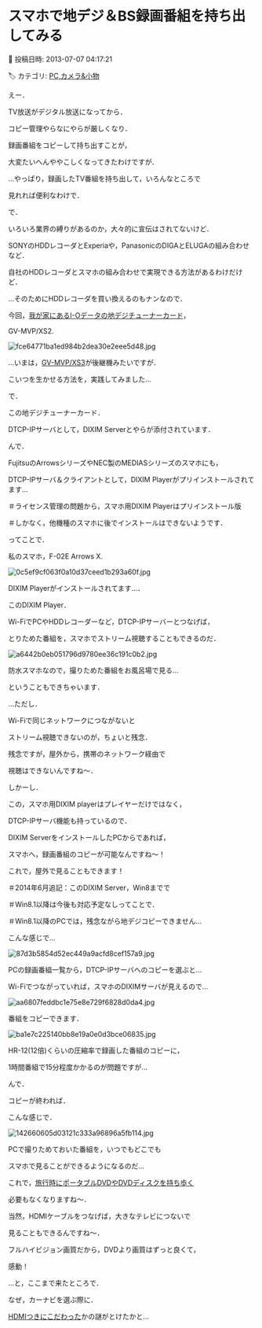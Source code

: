 # スマホで地デジ＆BS録画番組を持ち出してみる

📅 投稿日時: 2013-07-07 04:17:21

🏷️ カテゴリ: [PC,カメラ&小物](c0d8caed13e597efe97b661a8ae56bed0.md)

えー．


TV放送がデジタル放送になってから．


コピー管理やらなにやらが厳しくなり．





録画番組をコピーして持ち出すことが，


大変たいへんややこしくなってきたわけですが．


…やっぱり，録画したTV番組を持ち出して，いろんなところで


見れれば便利なわけで．





で．


いろいろ業界の縛りがあるのか，大々的に宣伝はされてないけど．


SONYのHDDレコーダとExperiaや，PanasonicのDIGAとELUGAの組み合わせなど．


自社のHDDレコーダとスマホの組み合わせで実現できる方法があるわけだけど．





…そのためにHDDレコーダを買い換えるのもナンなので．


今回，[我が家にあるI-Oデータの地デジチューナーカード](ef9258fd52590d69c018a737426ea6cda.md)，


GV-MVP/XS2.




![fce64771ba1ed984b2dea30e2eee5d48.jpg](images/fce64771ba1ed984b2dea30e2eee5d48.jpg)




…いまは，[GV-MVP/XS3](http://www.iodata.jp/product/av/tidegi/gv-mvpxs3/)が後継機みたいですが．


こいつを生かせる方法を，実践してみました…





で．


この地デジチューナーカード．


DTCP-IPサーバとして，DIXIM Serverとやらが添付されています．





んで．


FujitsuのArrowsシリーズやNEC製のMEDIASシリーズのスマホにも，


DTCP-IPサーバ＆クライアントとして，DIXIM Playerがプリインストールされてます…


＃ライセンス管理の問題から，スマホ用DIXIM Playerはプリインストール版


＃しかなく，他機種のスマホに後でインストールはできないようです．





ってことで．


私のスマホ，F-02E Arrows X.




![0c5ef9cf063f0a10d37ceed1b293a60f.jpg](images/0c5ef9cf063f0a10d37ceed1b293a60f.jpg)




DIXIM Playerがインストールされてます…．





このDIXIM Player．


Wi-FiでPCやHDDレコーダーなど，DTCP-IPサーバーとつなげば，


とりためた番組を，スマホでストリーム視聴することもできるのだ．




![a6442b0eb051796d9780ee36c191c0b2.jpg](images/a6442b0eb051796d9780ee36c191c0b2.jpg)




防水スマホなので，撮りためた番組をお風呂場で見る…


ということもできちゃいます．





…ただし．


Wi-Fiで同じネットワークにつながないと


ストリーム視聴できないのが，ちょいと残念．


残念ですが，屋外から，携帯のネットワーク経由で


視聴はできないんですね～．





しかーし．


この，スマホ用DIXIM playerはプレイヤーだけではなく，


DTCP-IPサーバ機能も持っているので．


DIXIM ServerをインストールしたPCからであれば，


スマホへ，録画番組のコピーが可能なんですね～！


これで，屋外で見ることもできます！





＃2014年6月追記：このDIXIM Server，Win8までで


＃Win8.1以降は今後も対応予定なしってことで．


＃Win8.1以降のPCでは，残念ながら地デジコピーできません…





こんな感じで…




![87d3b5854d52ec449a9acfd8cef157a9.jpg](images/87d3b5854d52ec449a9acfd8cef157a9.jpg)




PCの録画番組一覧から，DTCP-IPサーバへのコピーを選ぶと…





Wi-Fiでつながっていれば，スマホのDIXIMサーバが見えるので…




![aa6807feddbc1e75e8e729f6828d0da4.jpg](images/aa6807feddbc1e75e8e729f6828d0da4.jpg)







番組をコピーできます．




![ba1e7c225140bb8e19a0e0d3bce06835.jpg](images/ba1e7c225140bb8e19a0e0d3bce06835.jpg)




HR-12(12倍)くらいの圧縮率で録画した番組のコピーに，


1時間番組で15分程度かかるのが問題ですが…





んで．


コピーが終われば．


こんな感じで．




![142660605d03121c333a96896a5fb114.jpg](images/142660605d03121c333a96896a5fb114.jpg)




PCで撮りためておいた番組を，いつでもどこでも


スマホで見ることができるようになるのだ…





これで，[旅行時にポータブルDVDやDVDディスクを持ち歩く](e13766a60247be8ea799d4a61b7432958.md)


必要もなくなりますね～．





当然，HDMIケーブルをつなげば，大きなテレビにつないで


見ることもできるんですね～．


フルハイビジョン画質だから，DVDより画質はずっと良くて，


感動！





…と，ここまで来たところで．


なぜ，カーナビを選ぶ際に．


[HDMIつきにこだわった](e09e2ec6505c6a1935719a3fdc95d554d.md)かの謎がとけたかと…
